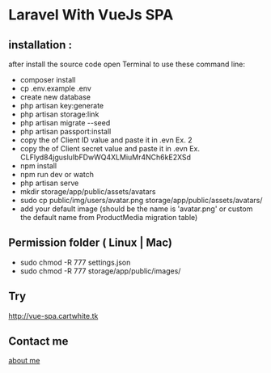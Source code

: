 # Laravel With VueJs SPA

## installation :
after install the source code open Terminal to use these command line:
- composer install
- cp .env.example .env
- create new database
- php artisan key:generate
- php artisan storage:link
- php artisan migrate --seed
- php artisan passport:install
- copy the of Client ID value and paste it in .evn Ex. 2
- copy the of Client secret value and paste it in .evn Ex. CLFlyd84jgusluIbFDwWQ4XLMiuMr4NCh6kE2XSd 
- npm install
- npm run dev or watch
- php artisan serve
- mkdir storage/app/public/assets/avatars
- sudo cp public/img/users/avatar.png storage/app/public/assets/avatars/  
- add your default image (should be the name is 'avatar.png' or custom the default name from ProductMedia migration table)

## Permission folder ( Linux | Mac)
- sudo chmod -R 777 settings.json
- sudo chmod -R 777 storage/app/public/images/

## Try
<a href='http://vue-spa.cartwhite.tk' target="_blank">http://vue-spa.cartwhite.tk</a>

## Contact me
<a href='https://alialqahtani.com' target="_blank">about me</a>
